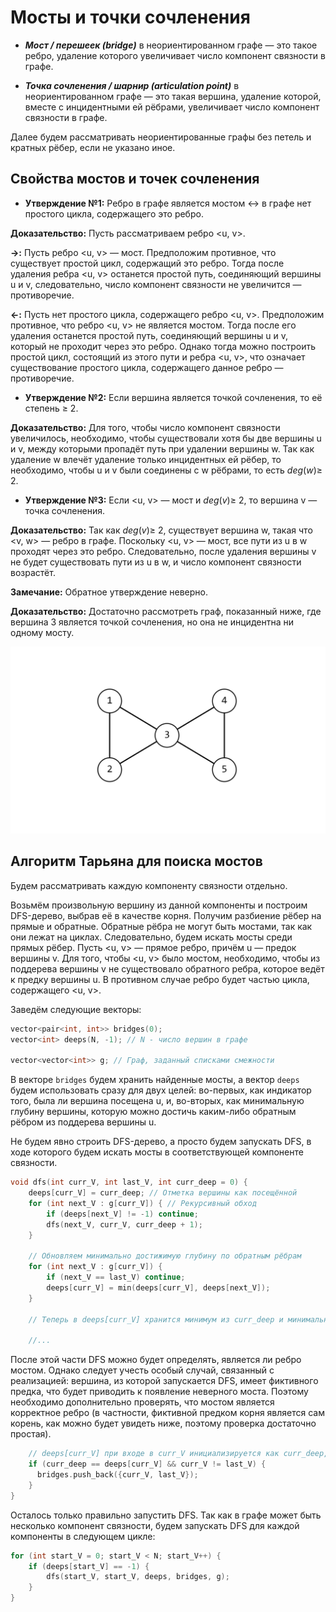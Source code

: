 # Мосты и точки сочленения
- ***Мост / перешеек (bridge)*** в неориентированном графе — это такое ребро, удаление которого увеличивает число компонент связности в графе.

- ***Точка сочленения / шарнир (articulation point)*** в неориентированном графе — это такая вершина, удаление которой, вместе с инцидентными ей рёбрами, увеличивает число компонент связности в графе.

Далее будем рассматривать неориентированные графы без петель и кратных рёбер, если не указано иное.

## Свойства мостов и точек сочленения
- **Утверждение №1:** Ребро в графе является мостом $\leftrightarrow$ в графе нет простого цикла, содержащего это ребро.

**Доказательство:** Пусть рассматриваем ребро <u, v>.

**$\rightarrow$:** Пусть ребро <u, v> — мост. Предположим противное, что существует простой цикл, содержащий это ребро. Тогда после удаления ребра <u, v> останется простой путь, соединяющий вершины u и v, следовательно, число компонент связности не увеличится — противоречие.

**$\leftarrow$:** Пусть нет простого цикла, содержащего ребро <u, v>. Предположим противное, что ребро <u, v> не является мостом. Тогда после его удаления останется простой путь, соединяющий вершины u и v, который не проходит через это ребро. Однако тогда можно построить простой цикл, состоящий из этого пути и ребра <u, v>, что означает существование простого цикла, содержащего данное ребро — противоречие.

- **Утверждение №2:** Если вершина является точкой сочленения, то её степень $\geq$ 2.

**Доказательство:** Для того, чтобы число компонент связности увеличилось, необходимо, чтобы существовали хотя бы две вершины u и v, между которыми пропадёт путь при удалении вершины w. Так как удаление w влечёт удаление только инцидентных ей рёбер, то необходимо, чтобы u и v были соединены с w рёбрами, то есть $deg(w) \geq$ 2.

- **Утверждение №3:** Если <u, v> — мост и $deg(v) \geq$ 2, то вершина v — точка сочленения.

**Доказательство:** Так как $deg(v) \geq$ 2, существует вершина w, такая что <v, w> — ребро в графе. Поскольку <u, v> — мост, все пути из u в w проходят через это ребро. Следовательно, после удаления вершины v не будет существовать пути из u в w, и число компонент связности возрастёт.

**Замечание:** Обратное утверждение неверно.

**Доказательство:** Достаточно рассмотреть граф, показанный ниже, где вершина 3 является точкой сочленения, но она не инцидентна ни одному мосту.

![example1](illustrations/1.png)

## Алгоритм Тарьяна для поиска мостов

Будем рассматривать каждую компоненту связности отдельно.

Возьмём произвольную вершину из данной компоненты и построим DFS-дерево, выбрав её в качестве корня. Получим разбиение рёбер на прямые и обратные. Обратные рёбра не могут быть мостами, так как они лежат на циклах. Следовательно, будем искать мосты среди прямых рёбер. Пусть <u, v> — прямое ребро, причём u — предок вершины v. Для того, чтобы <u, v> было мостом, необходимо, чтобы из поддерева вершины v не существовало обратного ребра, которое ведёт к предку вершины u. В противном случае ребро будет частью цикла, содержащего <u, v>.

Заведём следующие векторы:

```cpp
vector<pair<int, int>> bridges(0);
vector<int> deeps(N, -1); // N - число вершин в графе

vector<vector<int>> g; // Граф, заданный списками смежности
```

В векторе `bridges` будем хранить найденные мосты, а вектор `deeps` будем использовать сразу для двух целей: во-первых, как индикатор того, была ли вершина посещена u, и, во-вторых, как минимальную глубину вершины, которую можно достичь каким-либо обратным рёбром из поддерева вершины u.

Не будем явно строить DFS-дерево, а просто будем запускать DFS, в ходе которого будем искать мосты в соответствующей компоненте связности.

```cpp
void dfs(int curr_V, int last_V, int curr_deep = 0) {
    deeps[curr_V] = curr_deep; // Отметка вершины как посещённой
    for (int next_V : g[curr_V]) { // Рекурсивный обход
        if (deeps[next_V] != -1) continue;
        dfs(next_V, curr_V, curr_deep + 1);
    }

    // Обновляем минимально достижимую глубину по обратным рёбрам
    for (int next_V : g[curr_V]) {
        if (next_V == last_V) continue;
        deeps[curr_V] = min(deeps[curr_V], deeps[next_V]);
    }

    // Теперь в deeps[curr_V] хранится минимум из curr_deep и минимальной глубины среди всех обратных рёбер

    //...
```

После этой части DFS можно будет определять, является ли ребро мостом. Однако следует учесть особый случай, связанный с реализацией: вершина, из которой запускается DFS, имеет фиктивного предка, что будет приводить к появление неверного моста. Поэтому необходимо дополнительно проверять, что мостом является корректное ребро (в частности, фиктивной предком корня является сам корень, как можно будет увидеть ниже, поэтому проверка достаточно простая).

```cpp
    // deeps[curr_V] при входе в curr_V инициализируется как curr_deep, и, следовательно, deeps[curr_V] может только уменьшиться
    if (curr_deep == deeps[curr_V] && curr_V != last_V) {
      bridges.push_back({curr_V, last_V});
    }
}
```

Осталось только правильно запустить DFS. Так как в графе может быть несколько компонент связности, будем запускать DFS для каждой компоненты в следующем цикле:

```cpp
for (int start_V = 0; start_V < N; start_V++) {
    if (deeps[start_V] == -1) {
        dfs(start_V, start_V, deeps, bridges, g);
    }
}
```

